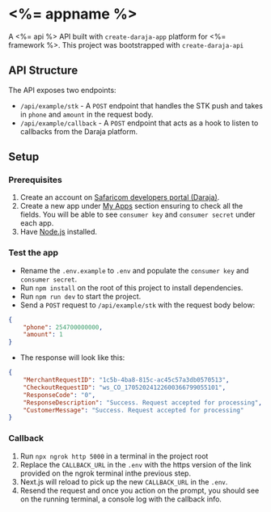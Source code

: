 # <%= appname %>

A <%= api %> API built with `create-daraja-app` platform for <%= framework %>. This project was bootstrapped with `create-daraja-api`

## API Structure

The API exposes two endpoints:

-   `/api/example/stk` - A `POST` endpoint that handles the STK push and takes in `phone` and `amount` in the request body.
-   `/api/example/callback` - A `POST` endpoint that acts as a hook to listen to callbacks from the Daraja platform.

## Setup

### Prerequisites

1. Create an account on [Safaricom developers portal (Daraja)](https://developer.safaricom.co.ke/).
2. Create a new app under [My Apps](https://developer.safaricom.co.ke/MyApps) section ensuring to check all the fields. You will be able to see `consumer key` and `consumer secret` under each app.
3. Have [Node.js](https://nodejs.org/) installed.

### Test the app

-   Rename the `.env.example` to `.env` and populate the `consumer key` and `consumer secret`.
-   Run `npm install` on the root of this project to install dependencies.
-   Run `npm run dev` to start the project.
-   Send a `POST` request to `/api/example/stk` with the request body below:

```json
{
    "phone": 254700000000,
    "amount": 1
}
```

-   The response will look like this:

```json
{
    "MerchantRequestID": "1c5b-4ba8-815c-ac45c57a3db0570513",
    "CheckoutRequestID": "ws_CO_17052024122600366799055101",
    "ResponseCode": "0",
    "ResponseDescription": "Success. Request accepted for processing",
    "CustomerMessage": "Success. Request accepted for processing"
}
```

### Callback

1. Run `npx ngrok http 5000` in a terminal in the project root
2. Replace the `CALLBACK_URL` in the `.env` with the https version of the link provided on the ngrok terminal inthe previous step.
3. Next.js will reload to pick up the new `CALLBACK_URL` in the `.env`.
4. Resend the request and once you action on the prompt, you should see on the running terminal, a console log with the callback info.
